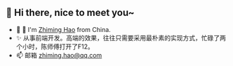 ## 👋 Hi there, nice to meet you~

- 👀 👀 I'm [Zhiming Hao](https://www.icehim.com/) from China.
- ✨ 从事前端开发。高端的效果，往往只需要采用最朴素的实现方式，忙碌了两个小时，陈师傅打开了F12。
- 📫 邮箱 zhiming.hao@qq.com
